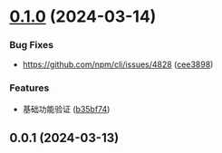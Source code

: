 

# [0.1.0](https://github.com/OSpoon/postcss-dynamic-pixel/compare/0.0.1...0.1.0) (2024-03-14)


### Bug Fixes

* https://github.com/npm/cli/issues/4828 ([cee3898](https://github.com/OSpoon/postcss-dynamic-pixel/commit/cee3898a6431f57bc063124a66a1b22a5cc22ca1))


### Features

* 基础功能验证 ([b35bf74](https://github.com/OSpoon/postcss-dynamic-pixel/commit/b35bf742ec66db7b6c285e5bb8d92db4320bba7c))

## 0.0.1 (2024-03-13)